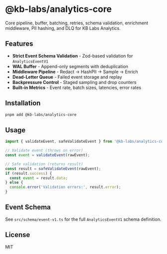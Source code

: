 # @kb-labs/analytics-core

Core pipeline, buffer, batching, retries, schema validation, enrichment middleware, PII hashing, and DLQ for KB Labs Analytics.

## Features

- **Strict Event Schema Validation** - Zod-based validation for `AnalyticsEventV1`
- **WAL Buffer** - Append-only segments with deduplication
- **Middleware Pipeline** - Redact → HashPII → Sample → Enrich
- **Dead-Letter Queue** - Failed event storage and replay
- **Backpressure Control** - Staged sampling and drop counters
- **Built-in Metrics** - Event rate, batch sizes, latencies, error rates

## Installation

```bash
pnpm add @kb-labs/analytics-core
```

## Usage

```typescript
import { validateEvent, safeValidateEvent } from '@kb-labs/analytics-core';

// Validate event (throws on error)
const event = validateEvent(rawEvent);

// Safe validation (returns result)
const result = safeValidateEvent(rawEvent);
if (result.success) {
  const event = result.data;
} else {
  console.error('Validation errors:', result.error);
}
```

## Event Schema

See `src/schema/event-v1.ts` for the full `AnalyticsEventV1` schema definition.

## License

MIT

